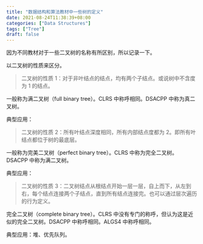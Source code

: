 ```yaml
---
title: "数据结构和算法教材中一些树的定义"
date: 2021-08-24T11:38:39+08:00
categories: ["Data Structures"]
tags: ["Tree"]
draft: false
---
```


因为不同教材对于一些二叉树的名称有所区别，所以记录一下。

以二叉树的性质来区分。

> 二叉树的性质 1：对于非叶结点的结点，均有两个子结点。或说树中不含度为 1 的结点。

一般称为满二叉树（full binary tree）。CLRS 中称呼相同。DSACPP 中称为真二叉树。

典型应用：

> 二叉树的性质 2：所有叶结点深度相同，所有内部结点度都为 2。即所有叶结点都位于树的最底层。

一般称为完美二叉树（perfect binary tree）。CLRS 中称为完全二叉树。DSACPP 中称为满二叉树。

典型应用：

> 二叉树的性质 3：二叉树结点从根结点开始一层一层，自上而下，从左到右，每个结点连接两个子结点，直到所有结点连接完。也可以通过层次遍历的行为定义。

完全二叉树（complete binary tree）。CLRS 中没有专门的称呼，但认为这是近似的完全二叉树。DSACPP 中称呼相同。ALGS4 中称呼相同。

典型应用：堆、优先队列。

